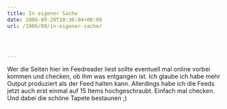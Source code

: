```yaml
---
title: In eigener Sache
date: 2006-09-20T10:36:04+00:00
url: /2006/09/in-eigener-sache/




---
```

Wer die Seiten hier im Feedreader liest sollte eventuell mal online vorbei kommen und checken, ob ihm was entgangen ist. Ich glaube ich habe mehr Output produziert als der Feed halten kann. Allerdings habe ich die Feeds jetzt auch erst einmal auf 15 Items hochgeschraubt. Einfach mal checken. Und dabei die schöne Tapete bestaunen ;)
